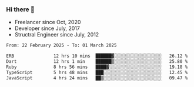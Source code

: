 ### Hi there 👋

- Freelancer since Oct, 2020
- Developer since July, 2017
- Structral Engineer since July, 2012

<!--START_SECTION:waka-->

```txt
From: 22 February 2025 - To: 01 March 2025

ERB               12 hrs 10 mins  ██████▓░░░░░░░░░░░░░░░░░░   26.12 %
Dart              12 hrs 1 min    ██████▒░░░░░░░░░░░░░░░░░░   25.80 %
Ruby              8 hrs 56 mins   ████▓░░░░░░░░░░░░░░░░░░░░   19.18 %
TypeScript        5 hrs 48 mins   ███░░░░░░░░░░░░░░░░░░░░░░   12.45 %
JavaScript        4 hrs 24 mins   ██▒░░░░░░░░░░░░░░░░░░░░░░   09.47 %
```

<!--END_SECTION:waka-->
